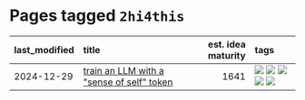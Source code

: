 # Pages tagged `2hi4this`

|last_modified|title|est. idea maturity|tags
|:---|:---|---:|:---|
|2024-12-29|[train an LLM with a "sense of self" token](../llm_sense_of_self.md)|1641|[![](https://img.shields.io/badge/tag-2hi4this-2db795)](../tags/2hi4this.md) [![](https://img.shields.io/badge/tag-ai_philosophy-4dea78)](../tags/ai_philosophy.md) [![](https://img.shields.io/badge/tag-experimental-77485f)](../tags/experimental.md) [![](https://img.shields.io/badge/tag-llm-1dc0d1)](../tags/llm.md) [![](https://img.shields.io/badge/tag-theory_of_mind-81aec0)](../tags/theory_of_mind.md)|